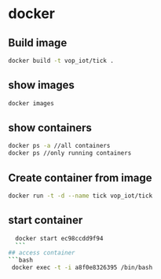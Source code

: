  # docker
 ## Build image
 ```bash
 docker build -t vop_iot/tick .
 ```
## show images
```bash 
docker images
```
 
## show containers
```bash
docker ps -a //all containers
docker ps //only running containers
```

## Create container from image
```bash
docker run -t -d --name tick vop_iot/tick
```
## start container
```bash
  docker start ec98ccdd9f94
  ```
## access container
```bash
 docker exec -t -i a8f0e8326395 /bin/bash
 ```
